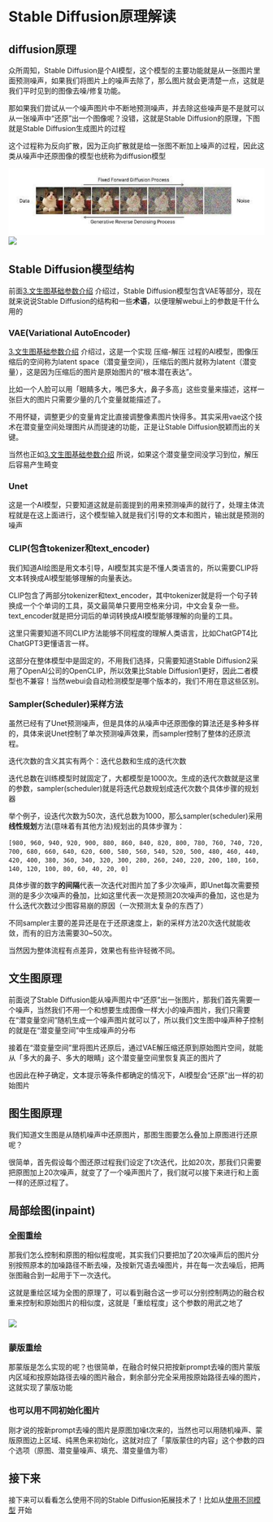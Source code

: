 # Stable Diffusion原理解读

## diffusion原理

众所周知，Stable Diffusion是个AI模型，这个模型的主要功能就是从一张图片里面预测噪声，如果我们将图片上的噪声去除了，那么图片就会更清楚一点，这就是我们平时见到的图像去噪/修复功能。

那如果我们尝试从一个噪声图片中不断地预测噪声，并去除这些噪声是不是就可以从一张噪声中“还原”出一个图像呢？没错，这就是Stable Diffusion的原理，下图就是Stable Diffusion生成图片的过程

这个过程称为反向扩散，因为正向扩散就是给一张图不断加上噪声的过程，因此这类从噪声中还原图像的模型也统称为diffusion模型

![](../.gitbook/assets/image.png)![](<../.gitbook/assets/diffusion (2).gif>)

## Stable Diffusion模型结构

前面[3.文生图基础参数介绍](https://z28pynubvc.feishu.cn/wiki/wikcnrjFpxQwruYo72slhGW1Axc) 介绍过，Stable Diffusion模型包含VAE等部分，现在就来说说Stable Diffusion的结构和一些**术语**，以便理解webui上的参数是干什么用的

### VAE(Variational AutoEncoder)

[3.文生图基础参数介绍](https://z28pynubvc.feishu.cn/wiki/wikcnrjFpxQwruYo72slhGW1Axc) 介绍过，这是一个实现 压缩-解压 过程的AI模型，图像压缩后的空间称为latent space（潜变量空间），压缩后的图片就称为latent（潜变量），这是因为压缩后的图片是原始图片的“根本潜在表达”。

比如一个人脸可以用「眼睛多大，嘴巴多大，鼻子多高」这些变量来描述，这样一张巨大的图片只需要少量的几个变量就能描述了。

不用怀疑，调整更少的变量肯定比直接调整像素图片快得多。其实采用vae这个技术在潜变量空间处理图片从而提速的功能，正是让Stable Diffusion脱颖而出的关键。

当然也正如[3.文生图基础参数介绍](https://z28pynubvc.feishu.cn/wiki/wikcnrjFpxQwruYo72slhGW1Axc) 所说，如果这个潜变量空间没学习到位，解压后容易产生畸变

### Unet

这是一个AI模型，只要知道这就是前面提到的用来预测噪声的就行了，处理主体流程就是在这上面进行，这个模型输入就是我们引导的文本和图片，输出就是预测的噪声

### CLIP(包含tokenizer和text\_encoder)

我们知道AI绘图是用文本引导，AI模型其实是不懂人类语言的，所以需要CLIP将文本转换成AI模型能够理解的向量表达。

CLIP包含了两部分tokenizer和text\_encoder，其中tokenizer就是将一个句子转换成一个个单词的工具，英文最简单只要用空格来分词，中文会复杂一些。text\_encoder就是把分词后的单词转换成AI模型能够理解的向量的工具。

这里只需要知道不同CLIP方法能够不同程度的理解人类语言，比如ChatGPT4比ChatGPT3更懂语言一样。

这部分在整体模型中是固定的，不用我们选择，只需要知道Stable Diffusion2采用了OpenAI公司的OpenCLIP，所以效果比Stable Diffusion1更好，因此二者模型也不兼容！当然webui会自动检测模型是哪个版本的，我们不用在意这些区别。

### Sampler(Scheduler)采样方法

虽然已经有了Unet预测噪声，但是具体的从噪声中还原图像的算法还是多种多样的，具体来说Unet控制了单次预测噪声效果，而sampler控制了整体的还原流程。

迭代次数的含义其实有两个：迭代总数和生成的迭代次数

迭代总数在训练模型时就固定了，大都模型是1000次。生成的迭代次数就是这里的参数，sampler(scheduler)就是将迭代总数规划成迭代次数个具体步骤的规划器

举个例子，设迭代次数为50次，迭代总数为1000，那么sampler(scheduler)采用**线性规划**方法(意味着有其他方法)规划出的具体步骤为：

`[980, 960, 940, 920, 900, 880, 860, 840, 820, 800, 780, 760, 740, 720, 700, 680, 660, 640, 620, 600, 580, 560, 540, 520, 500, 480, 460, 440, 420, 400, 380, 360, 340, 320, 300, 280, 260, 240, 220, 200, 180, 160, 140, 120, 100, 80, 60, 40, 20, 0]`

具体步骤的数字**的间隔**代表一次迭代对图片加了多少次噪声，即Unet每次需要预测的是多少次噪声的叠加，比如这里代表一次是预测20次噪声的叠加，这也是为什么迭代次数过少图容易崩的原因（一次预测太复杂的东西了）

不同sampler主要的差异还是在于还原速度上，新的采样方法20次迭代就能收敛，而有的旧方法需要30\~50次。

当然因为整体流程有点差异，效果也有些许轻微不同。

## 文生图原理

前面说了Stable Diffusion能从噪声图片中“还原”出一张图片，那我们首先需要一个噪声，当然我们不用一个和想要生成图像一样大小的噪声图片，我们只需要在“潜变量空间”随机生成一个噪声图片就可以了，所以我们文生图中噪声种子控制的就是在“潜变量空间”中生成噪声的分布

接着在“潜变量空间”里将图片还原后，通过VAE解压缩还原到原始图片空间，就能从「多大的鼻子、多大的眼睛」这个潜变量空间里恢复真正的图片了

也因此在种子确定，文本提示等条件都确定的情况下，AI模型会“还原”出一样的初始图片

## 图生图原理

我们知道文生图是从随机噪声中还原图片，那图生图要怎么叠加上原图进行还原呢？

很简单，首先假设每个图还原过程我们设定了t次迭代，比如20次，那我们只需要把原图加上20次噪声，就变了了一个噪声图片了，我们就可以接下来进行和上面一样的还原过程了。

## 局部绘图(inpaint)

### 全图重绘

那我们怎么控制和原图的相似程度呢，其实我们只要把加了20次噪声后的图片分别按照原本的加噪路径不断去噪，及按新咒语去噪图片，并在每一次去噪后，把两张图融合到一起用于下一次迭代。

这就是重绘区域为全图的原理了，可以看到融合这一步可以分别控制两边的融合权重来控制和原始图片的相似度，这就是「重绘程度」这个参数的用武之地了&#x20;

### ![](<../.gitbook/assets/whiteboard\_exported\_image (1).png>)

### 蒙版重绘

那蒙版是怎么实现的呢？也很简单，在融合时候只把按新prompt去噪的图片蒙版内区域和按原始路径去噪的图片融合，剩余部分完全采用按原始路径去噪的图片，这就实现了蒙版功能

### 也可以用不同初始化图片

刚才说的按新prompt去噪的图片是原图加噪t次来的，当然也可以用随机噪声、蒙版原图边上区域、纯黑色来初始化，这就对应了「蒙版蒙住的内容」这个参数的四个选项（原图、潜变量噪声、填充、潜变量值为零）

## 接下来

接下来可以看看怎么使用不同的Stable Diffusion拓展技术了！比如从[使用不同模型](https://z28pynubvc.feishu.cn/wiki/wikcnqEbsAhY6w9J4nVP92btuRh) 开始

